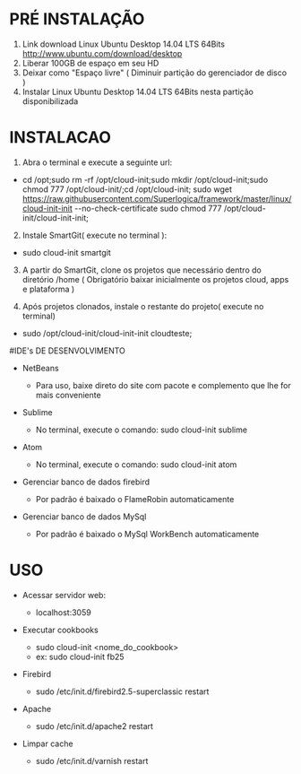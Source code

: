 # PRÉ INSTALAÇÃO
1. Link download Linux Ubuntu Desktop 14.04 LTS 64Bits http://www.ubuntu.com/download/desktop
2. Liberar 100GB de espaço em seu HD
3. Deixar como "Espaço livre" ( Diminuir partição do gerenciador de disco )
4. Instalar Linux Ubuntu Desktop 14.04 LTS 64Bits nesta partição disponibilizada

# INSTALACAO

1. Abra o terminal e execute a seguinte url:
 - cd /opt;sudo rm -rf /opt/cloud-init;sudo mkdir /opt/cloud-init;sudo chmod 777 /opt/cloud-init/;cd /opt/cloud-init; sudo wget https://raw.githubusercontent.com/Superlogica/framework/master/linux/cloud-init-init --no-check-certificate sudo chmod 777 /opt/cloud-init/cloud-init-init;

2. Instale SmartGit( execute no terminal ):
 - sudo cloud-init smartgit

3. A partir do SmartGit, clone os projetos que necessário dentro do diretório /home
( Obrigatório baixar inicialmente os projetos cloud, apps e plataforma )

4. Após projetos clonados, instale o restante do projeto( execute no terminal)
 - sudo /opt/cloud-init/cloud-init-init cloudteste;
 
#IDE's DE DESENVOLVIMENTO
- NetBeans
	- Para uso, baixe direto do site com pacote e complemento que lhe for mais conveniente

- Sublime
	- No terminal, execute o comando: sudo cloud-init sublime

- Atom
	- No terminal, execute o comando: sudo cloud-init atom

- Gerenciar banco de dados firebird
	- Por padrão é baixado o FlameRobin automaticamente

- Gerenciar banco de dados MySql
	- Por padrão é baixado o MySql WorkBench automaticamente	

# USO

- Acessar servidor web: 
	- localhost:3059

- Executar cookbooks
	- sudo cloud-init <nome_do_cookbook>
	- ex: sudo cloud-init fb25

- Firebird
	- sudo /etc/init.d/firebird2.5-superclassic restart

- Apache
	- sudo /etc/init.d/apache2 restart

- Limpar cache
	- sudo /etc/init.d/varnish restart
 




